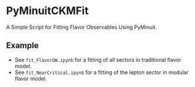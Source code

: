 # PyMinuitCKMFit
A Simple Script for Fitting Flavor Observables Using PyMinuit.

## Example
- See `fit_FlavorGW.ipynb` for a fitting of all sectors in traditional flavor model.
- See `fit_NearCritical.ipynb` for a fitting of the lepton sector in modular flavor model.